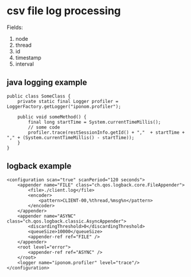 csv file log processing
=======================

Fields:
1. node
2. thread
3. id
4. timestamp
5. interval


java logging example
--------------------

```
public class SomeClass {
    private static final Logger profiler = LoggerFactory.getLogger("iponom.profiler");
    
    public void someMethod() {
        final long startTime = System.currentTimeMillis();
        // some code
        profiler.trace(restSessionInfo.getId() + ","  + startTime + "," + (System.currentTimeMillis() - startTime));
    }
}
```


logback example
---------------

```
<configuration scan="true" scanPeriod="120 seconds">
    <appender name="FILE" class="ch.qos.logback.core.FileAppender">
        <file>./client.log</file>
        <encoder>
            <pattern>CLIENT-00,%thread,%msg%n</pattern>
        </encoder>
    </appender>
    <appender name="ASYNC" class="ch.qos.logback.classic.AsyncAppender">
        <discardingThreshold>0</discardingThreshold>
        <queueSize>10000</queueSize>
        <appender-ref ref="FILE" />
    </appender>
    <root level="error">
        <appender-ref ref="ASYNC" />
    </root>
    <logger name="iponom.profiler" level="trace"/>
</configuration>
```
